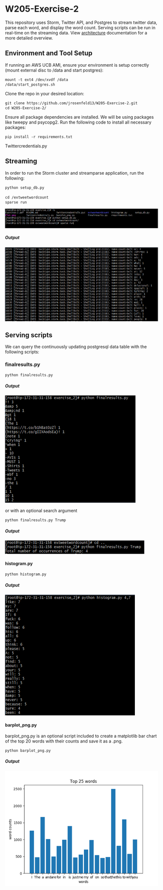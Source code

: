 # W205-Exercise-2

This repository uses Storm, Twitter API, and Postgres to stream twitter data, parse each word, and display the word count. Serving scripts can be run in real-time on the streaming data. View [architecture](/Architecture.pdf) documentation for a more detailed overview.

## Environment and Tool Setup
If running an AWS UCB AMI, ensure your environment is setup correctly (mount external disc to /data and start postgres):
```
mount -t ext4 /dev/xvdf /data
/data/start_postgres.sh
```

Clone the repo in your desired location:
```
git clone https://github.com/jrosenfeld13/W205-Exercise-2.git
cd W205-Exercise-2/
```

Ensure all package dependencies are installed. We will be using packages like tweepy and psycopg2. Run the following code to install all necessary packages:
```
pip install -r requirements.txt
```

Twittercredentials.py

## Streaming
In order to run the Storm cluster and streamparse application, run the following:
```
python setup_db.py

cd /extweetwordcount
sparse run
```
![streamparse application](/screenshots/screenshot-setup.png)

##### Output
![streamparse application](/screenshots/screenshot-twitterStream.png)

## Serving scripts
We can query the continuously updating postgresql data table with the following scripts:
### finalresults.py
```
python finalresults.py
```
##### Output
![finalresults output](/screenshots/screenshot-finalresults1.png)

or with an optional search argument
```
python finalresults.py Trump
```
##### Output
![finalresults output](/screenshots/screenshot-finalresults.png)


#### histogram.py
```
python histogram.py
```
##### Output
![histogram output](/screenshots/screenshot-histogram.png)

#### barplot_png.py
barplot_png.py is an optional script included to create a matplotlib bar chart of the top 20 words with their counts and save it as a .png.
```
python barplot_png.py
```

##### Output
![finalresults output](/Plot.png)
